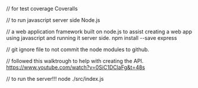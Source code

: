 // for test coverage
Coveralls

// to run javascript server side
Node.js

// a web application framework built on node.js to assist creating a web app using javascript and running it server side. 
npm install --save express

// git ignore file to not commit the node modules to github.

// followed this walktrough to help with creating the API.
https://www.youtube.com/watch?v=0SiC1DClaFg&t=48s

// to run the server!!!
node ./src/index.js
